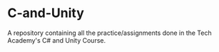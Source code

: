 # C-and-Unity
A repository containing all the practice/assignments done in the Tech Academy's C# and Unity Course.
